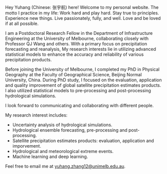 Hey Yuhang (Chinese: 张宇航) here! Welcome to my personal website. The motto I practice in my life: Work hard and play hard. Stay true to principles. Experience new things. Live passionately, fully, and well. Love and be loved if at all possible.

I am a Postdoctoral Research Fellow in the Department of Infrastructure Engineering at the University of Melbourne, collaborating closely with Professor QJ Wang and others. With a primary focus on precipitation forecasting and reanalysis, My research interests lie in utilizing advanced statistical models to enhance the accuracy and reliability of various precipitation products.

Before joining the University of Melbourne, I completed my PhD in Physical Geography at the Faculty of Geographical Science, Beijing Normal University, China. During PhD study, I focused on the evaluation, application and quality improvement of global satellite precipitation estimates products. I also utilized statistical models to pre-processing and post-processing hydrological simulations.

I look forward to communicating and collaborating with different people. 

My research interest includes:
- Uncertainty analysis of hydrological simulations.
- Hydrological ensemble forecasting, pre-processing and post-processing.
- Satellite precipitation estimates products: evaluation, application and imporvement.
- Hydrological and meteorological extreme events.
- Machine learning and deep learning.


Feel free to email me at [yuhang.zhang12@unimelb.edu.au](mailto:yuhang.zhang12@unimelb.edu.au). 



